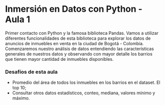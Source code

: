# Inmersión en Datos con Python - Aula 1

Primer contacto con Python y la famosa biblioteca Pandas. Vamos a utilizar diferentes funcionalidades de esta biblioteca para explorar los datos de anuncios de inmuebles en venta en la ciudad de Bogotá - Colombia. Comenzaremos nuestro análisis de datos entendiendo las características generales de nuestros datos y observando con mayor detalle los barrios que tienen mayor cantidad de inmuebles disponibles.

### Desafíos de esta aula
- Promedio del área de todos los inmuebles en los barrios en el dataset. El top 10;
- Consultar otros datos estadísticos, conteo, mediana, valores mínimo y máximo.
